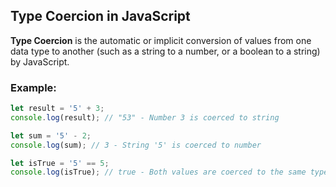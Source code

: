 ## Type Coercion in JavaScript

**Type Coercion** is the automatic or implicit conversion of values from one data type to another (such as a string to a number, or a boolean to a string) by JavaScript.

### Example:

```javascript
let result = '5' + 3;
console.log(result); // "53" - Number 3 is coerced to string

let sum = '5' - 2;
console.log(sum); // 3 - String '5' is coerced to number

let isTrue = '5' == 5;
console.log(isTrue); // true - Both values are coerced to the same type 
```
      